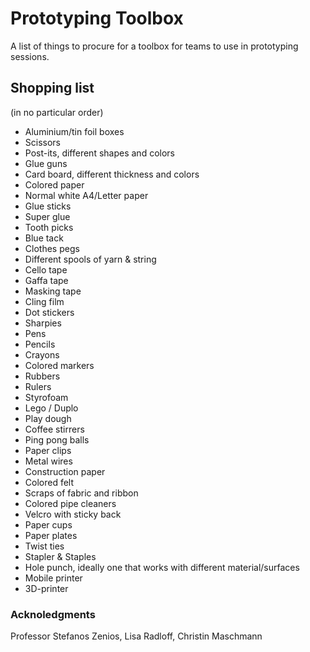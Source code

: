 # Prototyping Toolbox

A list of things to procure for a toolbox for teams to use in prototyping sessions.

## Shopping list
(in no particular order)

* Aluminium/tin foil boxes
* Scissors
* Post-its, different shapes and colors
* Glue guns
* Card board, different thickness and colors
* Colored paper
* Normal white A4/Letter paper
* Glue sticks
* Super glue
* Tooth picks
* Blue tack
* Clothes pegs
* Different spools of yarn & string
* Cello tape
* Gaffa tape
* Masking tape
* Cling film
* Dot stickers
* Sharpies
* Pens
* Pencils
* Crayons
* Colored markers
* Rubbers
* Rulers
* Styrofoam
* Lego / Duplo
* Play dough
* Coffee stirrers
* Ping pong balls
* Paper clips
* Metal wires
* Construction paper
* Colored felt
* Scraps of fabric and ribbon
* Colored pipe cleaners
* Velcro with sticky back
* Paper cups
* Paper plates
* Twist ties
* Stapler & Staples
* Hole punch, ideally one that works with different material/surfaces
* Mobile printer
* 3D-printer

### Acknoledgments
Professor Stefanos Zenios, Lisa Radloff, Christin Maschmann
